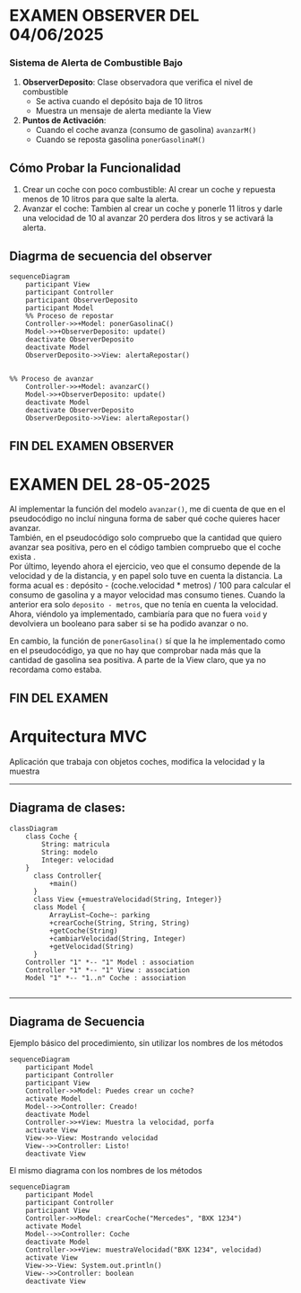# EXAMEN OBSERVER DEL 04/06/2025
### Sistema de Alerta de Combustible Bajo
1. **ObserverDeposito**: Clase observadora que verifica el nivel de combustible
    - Se activa cuando el depósito baja de 10 litros
    - Muestra un mensaje de alerta mediante la View
2. **Puntos de Activación**:
    - Cuando el coche avanza (consumo de gasolina) `avanzarM()`
    - Cuando se reposta gasolina  `ponerGasolinaM()`

## Cómo Probar la Funcionalidad

1. Crear un coche con poco combustible:
   Al crear un coche y repuesta menos de 10 litros para que salte la alerta.
2. Avanzar el coche:
   Tambien al crear un coche y ponerle 11 litros y darle una velocidad de 10
   al avanzar 20 perdera dos litros y se activará la alerta.

## Diagrma de secuencia del observer

````mermaid
sequenceDiagram
    participant View
    participant Controller
    participant ObserverDeposito
    participant Model
    %% Proceso de repostar
    Controller->>+Model: ponerGasolinaC()
    Model->>+ObserverDeposito: update()
    deactivate ObserverDeposito
    deactivate Model
    ObserverDeposito->>View: alertaRepostar()
   

%% Proceso de avanzar
    Controller->>+Model: avanzarC()
    Model->>+ObserverDeposito: update()
    deactivate Model
    deactivate ObserverDeposito
    ObserverDeposito->>View: alertaRepostar()
``````

FIN DEL EXAMEN OBSERVER
--------------------------




# EXAMEN DEL 28-05-2025

Al implementar la función del modelo `avanzar()`, me di cuenta de que en el pseudocódigo no incluí ninguna forma de saber qué coche quieres hacer avanzar.  
También, en el pseudocódigo solo compruebo que la cantidad que quiero avanzar sea positiva, pero en el código tambien compruebo que el coche exista .  
Por último, leyendo ahora el ejercicio, veo que el consumo depende de la velocidad y de la distancia, y en papel solo tuve en cuenta la distancia.
La forma acual es : depósito - (coche.velocidad \* metros) / 100 para calcular el consumo de gasolina y a mayor velocidad mas consumo tienes.
Cuando la anterior era solo `deposito - metros`, que no tenía en cuenta la velocidad.
Ahora, viéndolo ya implementado, cambiaría para que no fuera `void` y devolviera un booleano para saber si se ha podido avanzar o no.

En cambio, la función de `ponerGasolina()` sí que la he implementado como en el pseudocódigo, ya que no hay que comprobar nada más que la cantidad de gasolina sea positiva.
A parte de la View claro, que ya no recordama como estaba.

FIN DEL EXAMEN
----------

# Arquitectura MVC

Aplicación que trabaja con objetos coches, modifica la velocidad y la muestra

---
## Diagrama de clases:

```mermaid 
classDiagram
    class Coche {
        String: matricula
        String: modelo
        Integer: velocidad
    }
      class Controller{
          +main()
      }
      class View {+muestraVelocidad(String, Integer)}
      class Model {
          ArrayList~Coche~: parking
          +crearCoche(String, String, String)
          +getCoche(String)
          +cambiarVelocidad(String, Integer)
          +getVelocidad(String)
      }
    Controller "1" *-- "1" Model : association
    Controller "1" *-- "1" View : association
    Model "1" *-- "1..n" Coche : association
      
```

---

## Diagrama de Secuencia

Ejemplo básico del procedimiento, sin utilizar los nombres de los métodos


```mermaid
sequenceDiagram
    participant Model
    participant Controller
    participant View
    Controller->>Model: Puedes crear un coche?
    activate Model
    Model-->>Controller: Creado!
    deactivate Model
    Controller->>+View: Muestra la velocidad, porfa
    activate View
    View->>-View: Mostrando velocidad
    View-->>Controller: Listo!
    deactivate View
```

El mismo diagrama con los nombres de los métodos

```mermaid
sequenceDiagram
    participant Model
    participant Controller
    participant View
    Controller->>Model: crearCoche("Mercedes", "BXK 1234")
    activate Model
    Model-->>Controller: Coche
    deactivate Model
    Controller->>+View: muestraVelocidad("BXK 1234", velocidad)
    activate View
    View->>-View: System.out.println()
    View-->>Controller: boolean
    deactivate View
    
    
```

